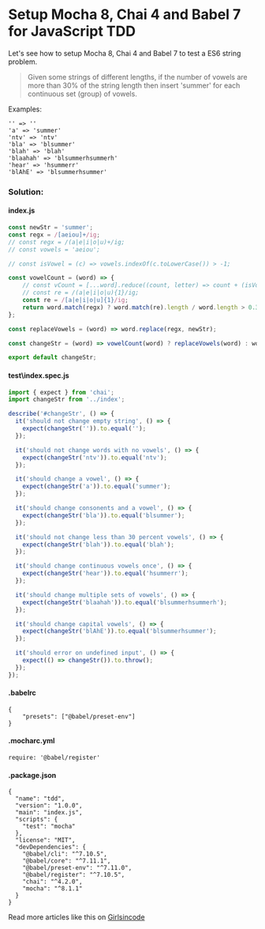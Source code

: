 # Setup Mocha 8, Chai 4 and Babel 7 for JavaScript TDD

Let's see how to setup Mocha 8, Chai 4 and Babel 7 to test a ES6 string problem.

> Given some strings of different lengths, if the number of vowels are more than 30% of the string length then insert 'summer' for each continuous set (group) of vowels.

Examples:

```
'' => ''
'a' => 'summer'
'ntv' => 'ntv'
'bla' => 'blsummer'
'blah' => 'blah'
'blaahah' => 'blsummerhsummerh'
'hear' => 'hsummerr'
'blAhE' => 'blsummerhsummer'
```

### Solution:

#### index.js

```javascript
const newStr = 'summer';
const regx = /[aeiou]+/ig;
// const regx = /(a|e|i|o|u)+/ig;
// const vowels = 'aeiou';

// const isVowel = (c) => vowels.indexOf(c.toLowerCase()) > -1;

const vowelCount = (word) => {
    // const vCount = [...word].reduce((count, letter) => count + (isVowel(letter)? 1:0), 0);
    // const re = /(a|e|i|o|u){1}/ig;
    const re = /[a|e|i|o|u]{1}/ig;
    return word.match(regx) ? word.match(re).length / word.length > 0.3 : false
};

const replaceVowels = (word) => word.replace(regx, newStr);

const changeStr = (word) => vowelCount(word) ? replaceVowels(word) : word;

export default changeStr;
```
#### test\index.spec.js

```javascript
import { expect } from 'chai';
import changeStr from '../index';

describe('#changeStr', () => {
  it('should not change empty string', () => {
    expect(changeStr('')).to.equal('');
  });

  it('should not change words with no vowels', () => {
    expect(changeStr('ntv')).to.equal('ntv');
  });

  it('should change a vowel', () => {
    expect(changeStr('a')).to.equal('summer');
  });

  it('should change consonents and a vowel', () => {
    expect(changeStr('bla')).to.equal('blsummer');
  });

  it('should not change less than 30 percent vowels', () => {
    expect(changeStr('blah')).to.equal('blah');
  });

  it('should change continuous vowels once', () => {
    expect(changeStr('hear')).to.equal('hsummerr');
  });

  it('should change multiple sets of vowels', () => {
    expect(changeStr('blaahah')).to.equal('blsummerhsummerh');
  });

  it('should change capital vowels', () => {
    expect(changeStr('blAhE')).to.equal('blsummerhsummer');
  });

  it('should error on undefined input', () => {
    expect(() => changeStr()).to.throw();
  });
});
```

#### .babelrc
```
{
    "presets": ["@babel/preset-env"]
}
```

#### .mocharc.yml
```
require: '@babel/register'
```

#### .package.json
```
{
  "name": "tdd",
  "version": "1.0.0",
  "main": "index.js",
  "scripts": {
    "test": "mocha"
  },
  "license": "MIT",
  "devDependencies": {
    "@babel/cli": "^7.10.5",
    "@babel/core": "^7.11.1",
    "@babel/preset-env": "^7.11.0",
    "@babel/register": "^7.10.5",
    "chai": "^4.2.0",
    "mocha": "^8.1.1"
  }
}
```
Read more articles like this on [Girlsincode](https://girlsincode.com/articles/)
